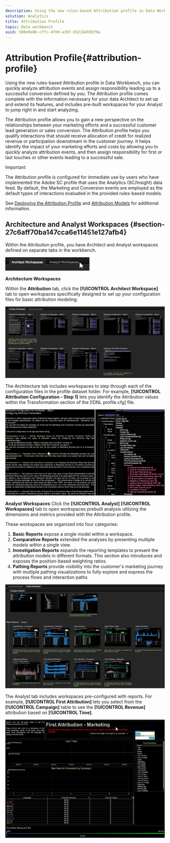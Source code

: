 ```yaml
---
description: Using the new rules-based Attribution profile in Data Workbench, you can quickly analyze attribution events and assign responsibility leading up to a successful conversion defined by you. The Attribution profile comes complete with the information necessary for your data Architect to set up and extend its features, and includes pre-built workspaces for your Analyst to jump right in and start analyzing.
solution: Analytics
title: Attribution Profile
topic: Data workbench
uuid: 500e9e86-cffc-4f0d-a397-6521b493bf9a
---
```


# Attribution Profile{#attribution-profile}

Using the new rules-based Attribution profile in Data Workbench, you can quickly analyze attribution events and assign responsibility leading up to a successful conversion defined by you. The Attribution profile comes complete with the information necessary for your data Architect to set up and extend its features, and includes pre-built workspaces for your Analyst to jump right in and start analyzing.

The Attribution profile allows you to gain a new perspective on the relationships between your marketing efforts and a successful customer lead generation or sales conversion. The Attribution profile helps you qualify interactions that should receive allocation of credit for realized revenue or participation downstream in the customer journey. It helps identify the impact of your marketing efforts and costs by allowing you to quickly analyze attribution events, and then assign responsibility for first or last touches or other events leading to a successful sale.

<!-- <a id="section_648A288E4CA84D579884BC161085C4D5"></a> -->

>[!IMPORTANT]
>
>The Attribution profile is configured for immediate use by users who have implemented the Adobe SC profile that uses the Analytics (SC/Insight) data feed. By default, the Marketing and Conversion events are employed as the default types of interactions evaluated in the provided rules-based models.

See [Deploying the Attribution Profile](../../../../home/c-get-started/c-attribution-profiles/c-rules-attrib/c-attrib-profile-deploy.md#concept-fbcb5800cd6a40cc901e61f3882988c0) and [Attribution Models](../../../../home/c-get-started/c-attribution-profiles/c-rules-attrib/c-attrib-models.md#concept-e209c7e86a5c4008ad6d78fdf4ea032d) for additional information.

## Architecture and Analyst Workspaces {#section-27c6aff70ba147cca6e11451e127afb4}

Within the Attribution profile, you have Architect and Analyst workspaces defined on separate tabs in the workbench.

![](assets/attribution_profile_tabs.png)

**Architecture Workspaces**

Within the **Attribution** tab, click the **[!UICONTROL Architect Workspace]** tab to open workspaces specifically designed to set up your configuration files for basic attribution modeling.

![](assets/attribution_profile_arch.png)

The Architecture tab includes workspaces to step through each of the configuration files in the profile dataset folder. For example, **[!UICONTROL Attribution Configuration - Step 1]** lets you identify the Attribution values within the Transformation section of the [!DNL profile.cfg] file.

![](assets/attribution_profile_arch_step1.png)

**Analyst Workspaces** Click the **[!UICONTROL Analyst]** **[!UICONTROL Workspaces]** tab to open workspaces prebuilt analysis utilizing the dimensions and metrics provided with the Attribution profile.

These workspaces are organized into four categories:

1. **Basic Reports** expose a single model within a workspace. 
1. **Comparative Reports** extended the analyses by presenting multiple models within a single view. 
1. **Investigation Reports** expands the reporting templates to present the attribution models in different formats. This section also introduces and exposes the position-based weighting ratios. 
1. **Pathing Reports** provide visibility into the customer's marketing journey with multiple pathing visualizations to fully explore and express the process flows and interaction paths

![](assets/attribution_profile_analyst.png)

The Analyst tab includes workspaces pre-configured with reports. For example, **[!UICONTROL First Attribution]** lets you select from the **[!UICONTROL Campaign]** table to see the **[!UICONTROL Revenue]** attribution based on **[!UICONTROL Time]**.

![](assets/attribution_profile_analyst_step1.png)


